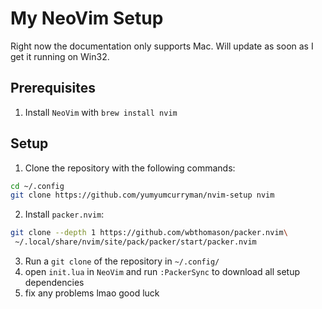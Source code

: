 # My NeoVim Setup

Right now the documentation only supports Mac. Will update as soon as I get it running on Win32.

## Prerequisites

1. Install `NeoVim` with `brew install nvim`

## Setup

1. Clone the repository with the following commands:

```bash
cd ~/.config
git clone https://github.com/yumyumcurryman/nvim-setup nvim
```

2. Install `packer.nvim`:

```bash
git clone --depth 1 https://github.com/wbthomason/packer.nvim\
 ~/.local/share/nvim/site/pack/packer/start/packer.nvim
```
3. Run a `git clone` of the repository in `~/.config/`
4. open `init.lua` in `NeoVim` and run `:PackerSync` to download all setup dependencies
5. fix any problems lmao good luck
